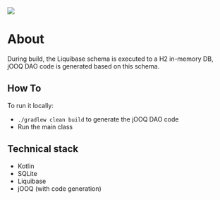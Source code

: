 <a href="https://paypal.me/benckx/2">
<img src="https://img.shields.io/badge/Donate-PayPal-green.svg"/>
</a>

# About

During build, the Liquibase schema is executed to a H2 in-memory DB, 
jOOQ DAO code is generated based on this schema. 

## How To
To run it locally:
* `./gradlew clean build` to generate the jOOQ DAO code
* Run the main class

## Technical stack

* Kotlin 
* SQLite
* Liquibase
* jOOQ (with code generation)
